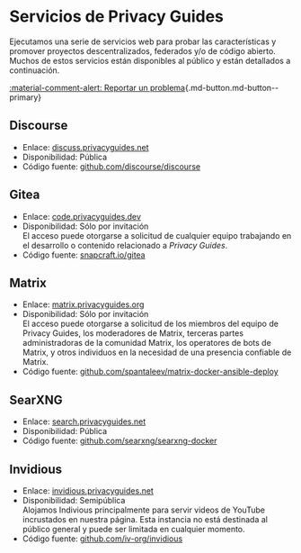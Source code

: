 # Servicios de Privacy Guides

Ejecutamos una serie de servicios web para probar las características y promover proyectos descentralizados, federados y/o de código abierto. Muchos de estos servicios están disponibles al público y están detallados a continuación.

[:material-comment-alert: Reportar un problema](https://discuss.privacyguides.net/c/services/2 ""){.md-button.md-button--primary}

## Discourse

- Enlace: [discuss.privacyguides.net](https://discuss.privacyguides.net)
- Disponibilidad: Pública
- Código fuente: [github.com/discourse/discourse](https://github.com/discourse/discourse)

## Gitea

- Enlace: [code.privacyguides.dev](https://code.privacyguides.dev)
- Disponibilidad: Sólo por invitación   
  El acceso puede otorgarse a solicitud de cualquier equipo trabajando en el desarrollo o contenido relacionado a *Privacy Guides*.
- Código fuente: [snapcraft.io/gitea](https://snapcraft.io/gitea)

## Matrix

- Enlace: [matrix.privacyguides.org](https://matrix.privacyguides.org)
- Disponibilidad: Sólo por invitación  
  El acceso puede otorgarse a solicitud de los miembros del equipo de Privacy Guides, los moderadores de Matrix, terceras partes administradoras de la comunidad Matrix, los operatores de bots de Matrix, y otros individuos en la necesidad de una presencia confiable de Matrix.
- Código fuente: [github.com/spantaleev/matrix-docker-ansible-deploy](https://github.com/spantaleev/matrix-docker-ansible-deploy)

## SearXNG

- Enlace: [search.privacyguides.net](https://search.privacyguides.net)
- Disponibilidad: Pública
- Código fuente: [github.com/searxng/searxng-docker](https://github.com/searxng/searxng-docker)

## Invidious

- Enlace: [invidious.privacyguides.net](https://invidious.privacyguides.net)
- Disponibilidad: Semipública  
  Alojamos Indivious principalmente para servir videos de YouTube incrustados en nuestra página. Esta instancia no está destinada al público general y puede ser limitada en cualquier momento.
- Código fuente: [github.com/iv-org/invidious](https://github.com/iv-org/invidious)
